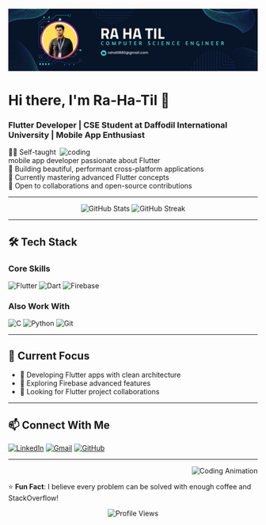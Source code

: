 ![logo](https://github.com/Ra-Ha-Til/Ra-Ha-Til/blob/main/Navy%20Blue%20Geometric%20Technology%20LinkedIn%20Banner.png)

# Hi there, I'm Ra-Ha-Til 👋

### Flutter Developer | CSE Student at Daffodil International University | Mobile App Enthusiast
<img align ="right" alt = "coding" width= "400" src="https://t4.ftcdn.net/jpg/08/70/32/31/360_F_870323199_ajFBiDNHIlYPyy5Hdl0BOXuLFqLsirD6.jpg">

👨‍💻 Self-taught mobile app developer passionate about Flutter  
📱 Building beautiful, performant cross-platform applications  
🌱 Currently mastering advanced Flutter concepts  
🎯 Open to collaborations and open-source contributions  

---

<div align="center">
  <img src="https://github-readme-stats.vercel.app/api?username=Ra-Ha-Til&show_icons=true&theme=radical&hide_border=true&count_private=true" alt="GitHub Stats" width="48%" />
  <img src="https://github-readme-streak-stats.herokuapp.com/?user=Ra-Ha-Til&theme=radical&hide_border=true" alt="GitHub Streak" width="48%" />
</div>

---

## 🛠️ Tech Stack

### **Core Skills**
![Flutter](https://img.shields.io/badge/Flutter-02569B?style=for-the-badge&logo=flutter&logoColor=white)
![Dart](https://img.shields.io/badge/Dart-0175C2?style=for-the-badge&logo=dart&logoColor=white)
![Firebase](https://img.shields.io/badge/Firebase-FFCA28?style=for-the-badge&logo=firebase&logoColor=black)

### **Also Work With**
![C](https://img.shields.io/badge/C-A8B9CC?style=for-the-badge&logo=c&logoColor=black)
![Python](https://img.shields.io/badge/Python-3776AB?style=for-the-badge&logo=python&logoColor=white)
![Git](https://img.shields.io/badge/Git-F05032?style=for-the-badge&logo=git&logoColor=white)

---

## 🌱 Current Focus
- 🔭 Developing Flutter apps with clean architecture
- 🌱 Exploring Firebase advanced features
- 👯 Looking for Flutter project collaborations

---

## 📫 Connect With Me
[![LinkedIn](https://img.shields.io/badge/LinkedIn-0A66C2?style=for-the-badge&logo=linkedin&logoColor=white)](https://www.linkedin.com/in/rahatil4769/)
[![Gmail](https://img.shields.io/badge/Email-D14836?style=for-the-badge&logo=gmail&logoColor=white)](mailto:rahatil880@gmail.com)
[![GitHub](https://img.shields.io/badge/GitHub-181717?style=for-the-badge&logo=github&logoColor=white)](https://github.com/Ra-Ha-Til)

---

<div align="right">
  <img src="https://media.giphy.com/media/v1.Y2lkPTc5MGI3NjExcDFsZ3V4dWYwN2V1Z3JkZ2JqZzV5eGJ0dHZ6bWx6dGJtZ2R2eGJ3dyZlcD12MV9pbnRlcm5hbF9naWZfYnlfaWQmY3Q9Zw/qgQUggAC3Pfv687qPC/giphy.gif" alt="Coding Animation" width="200">
</div>

⭐ **Fun Fact**: I believe every problem can be solved with enough coffee and StackOverflow!

<p align="center">
  <img src="https://komarev.com/ghpvc/?username=Ra-Ha-Til&label=Profile%20Views&color=blueviolet&style=flat" alt="Profile Views">
</p>
